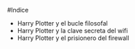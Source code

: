 
#Indice

* Harry Plotter y el bucle filosofal
* Harry Plotter y la clave secreta del wifi
* Harry Plotter y el prisionero del firewall

